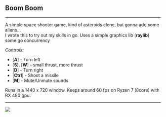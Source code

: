 ## Boom Boom ##

---
A simple space shooter game, kind of asteroids clone, but gonna  add some aliens...<br>
I wrote this to try out my skills in go. Uses a simple graphics lib (**raylib**) some go concurrency

_Controls:_
- [**A**] - Turn left
- [**S**], [**W**] - small thrust, more thrust
- [**D**] - Turn right
- [**Ctrl**] - Shoot a missile
- [**M**] - Mute/Unmute sounds

Runs in a 1440 x 720 window. Keeps around 60 fps on Ryzen 7 (8core) with RX 480 gpu.

---
![](imgs/screen.png)
